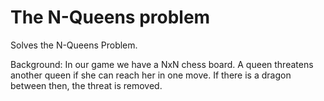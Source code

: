 # The N-Queens problem
Solves the N-Queens Problem.

Background:
In our game we have a NxN chess board. 
A queen threatens another queen if she can reach her in one move. If there is a dragon between then, the threat is removed.
